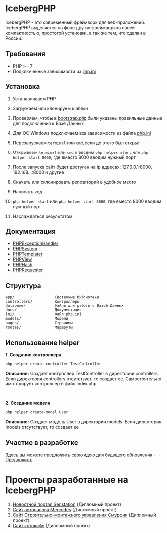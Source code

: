 # IcebergPHP
IcebergPHP - это современный фреймворк для веб-приложений. IcebergPHP выделяется на фоне других фреймворков своей компактностью, простотой установки, а так же тем, что сделан в России.
## Требования
- PHP >= 7
- Подключенные зависимости из [php.ini](ini/php.ini)
## Установка
1) Устанавливаем PHP
2) Загружаем или клонируем шаблон
3) Проверяем, чтобы в [bootstrap.php](database/bootstrap.php) были указаны правильные данные для подключения к Базе Данных
4) Для ОС Windows подключаем все зависимости из файла [php.ini](ini/php.ini)
5) Перезапускаем ```terminal``` или ```cmd```, если до этого был открыт
6) Открываем ```terminal``` или ```cmd``` и вводим ```php helper start``` или ```php helper start 8000```, где вместо 8000 вводим нужный порт
7) После запуска сайт будет доступен на ip адресах: 127.0.0.1:8000, 192.168...:8000 и другие

1) Скачать или склонировать репозиторий в удобное место
2) Написать код
3) ```php helper start``` или ```php helper start 8000```, где вместо 8000 вводим нужный порт
4) Наслаждаться результатом
## Документация
- [PHPExceptionHandler](docs/PHPExceptionHandler.md)
- [PHPSystem](docs/PHPSystem.md)
- [PHPTemplater](docs/PHPTemplater.md)
- [PHPView](docs/PHPView.md)
- [PHPHash](docs/PHPHash.md)
- [PHPRequester](docs/PHPRequester.md)
## Структура
```
app/                  Системные библиотеки   
controllers/          Контроллеры
database/			  Файлы для работы с Базой Данных
docs/                 Документация
ini/				  Файл php.ini
models/               Модели
pages/                Страницы
routes/               Маршруты
```
## Использование helper
**1. Создание контроллера**
```sh
php helper create-controller TestController
```

**Описание:** Создает контроллер TestController в директории controllers. Если директория controllers отсутствует, то создает ее. Самостоятельно импторирует контроллер в файл index.php

<br>

**2. Создание модели**
```sh
php helper create-model User
```

**Описание:** Создает модель User в директории models. Если директория models отсутствует, то создает ее

## Участие в разработке
Здесь вы можете предложить свою идею для будущего обновления - [Предложить](https://github.com/mrProger/IcebergPHP/issues/1)

# Проекты разработанные на IcebergPHP
1. [Новостной портал Senstation](https://github.com/mrProger/NewsSite) (Дипломный проект)
2. [Сайт автосалона Mercedes](https://github.com/mrProger/CarsShop) (Дипломный проект)
3. [Сайт Строительно-монтажного управления Смурфик](https://github.com/mrProger/Smurfik2.0) (Дипломный проект)
4. [Сайт котокафе](https://github.com/mrProger/CatsCafe) (Дипломный проект)
